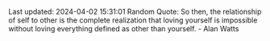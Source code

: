 Last updated: 2024-04-02 15:31:01
Random Quote: So then, the relationship of self to other is the complete realization that loving yourself is impossible without loving everything defined as other than yourself. - Alan Watts